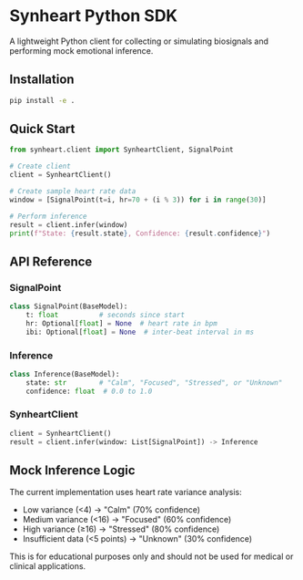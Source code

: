 # Synheart Python SDK

A lightweight Python client for collecting or simulating biosignals and performing mock emotional inference.

## Installation

```bash
pip install -e .
```

## Quick Start

```python
from synheart.client import SynheartClient, SignalPoint

# Create client
client = SynheartClient()

# Create sample heart rate data
window = [SignalPoint(t=i, hr=70 + (i % 3)) for i in range(30)]

# Perform inference
result = client.infer(window)
print(f"State: {result.state}, Confidence: {result.confidence}")
```

## API Reference

### SignalPoint
```python
class SignalPoint(BaseModel):
    t: float          # seconds since start
    hr: Optional[float] = None  # heart rate in bpm
    ibi: Optional[float] = None  # inter-beat interval in ms
```

### Inference
```python
class Inference(BaseModel):
    state: str        # "Calm", "Focused", "Stressed", or "Unknown"
    confidence: float  # 0.0 to 1.0
```

### SynheartClient
```python
client = SynheartClient()
result = client.infer(window: List[SignalPoint]) -> Inference
```

## Mock Inference Logic

The current implementation uses heart rate variance analysis:
- Low variance (<4) → "Calm" (70% confidence)
- Medium variance (<16) → "Focused" (60% confidence)  
- High variance (≥16) → "Stressed" (80% confidence)
- Insufficient data (<5 points) → "Unknown" (30% confidence)

This is for educational purposes only and should not be used for medical or clinical applications.
